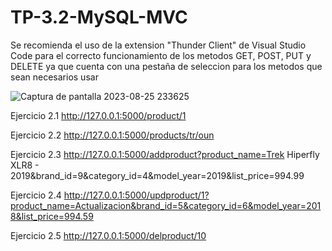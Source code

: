 # TP-3.2-MySQL-MVC

Se recomienda el uso de la extension "Thunder Client" de Visual Studio Code para el correcto funcionamiento de los metodos GET, POST, PUT y DELETE ya que cuenta con una pestaña de seleccion para los metodos que sean necesarios usar

![Captura de pantalla 2023-08-25 233625](https://github.com/LuisLgvc/TP-3.2-MySQL-MVC/assets/113144443/823ca3e3-0e31-4c76-b697-7e5fa69f1dbb)

Ejercicio 2.1
http://127.0.0.1:5000/product/1

Ejercicio 2.2
http://127.0.0.1:5000/products/tr/oun

Ejercicio 2.3
http://127.0.0.1:5000/addproduct?product_name=Trek Hiperfly XLR8 - 2019&brand_id=9&category_id=4&model_year=2019&list_price=994.99

Ejercicio 2.4
http://127.0.0.1:5000/updproduct/1?product_name=Actualizacion&brand_id=5&category_id=6&model_year=2018&list_price=994.59

Ejercicio 2.5
http://127.0.0.1:5000/delproduct/10
